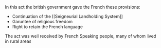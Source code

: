 In this act the british government gave the French these provisions:
- Continuation of the [[Seigneurial Landholding System]]
- Garuntee of religious freedom
- Right to retain the French language

The act was well received by French Speaking people, many of whom lived in rural areas

